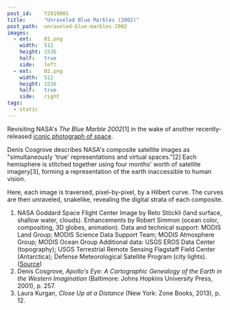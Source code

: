 ```yaml
---
post_id:    Y2019001
title:      "Unraveled Blue Marbles (2002)"
post_path:  unraveled-blue-marbles-2002
images:
  - ext:    01.png
    width:  512
    height: 1536
    half:   true
    side:   left
  - ext:    02.png
    width:  512
    height: 1536
    half:   true
    side:   right
tags:
  - static
---
```

Revisiting NASA's _The Blue Marble 2002_[1] in the wake of another recently-released [iconic photograph of space](https://www.nytimes.com/2019/04/10/science/black-hole-picture.html).

Denis Cosgrove describes NASA's composite satellite images as "simultaneously 'true' representations and virtual spaces."[2] Each hemisphere is stitched together using four months' worth of satellite imagery[3], forming a representation of the earth inaccessible to human vision.

Here, each image is traversed, pixel-by-pixel, by a Hilbert curve. The curves are then unraveled, snakelike, revealing the digital strata of each composite.

1. NASA Goddard Space Flight Center Image by Reto Stöckli (land surface, shallow water, clouds). Enhancements by Robert Simmon (ocean color, compositing, 3D globes, animation). Data and technical support: MODIS Land Group; MODIS Science Data Support Team; MODIS Atmosphere Group; MODIS Ocean Group Additional data: USGS EROS Data Center (topography); USGS Terrestrial Remote Sensing Flagstaff Field Center (Antarctica); Defense Meteorological Satellite Program (city lights). ([Source](https://visibleearth.nasa.gov/view.php?id=57723))
2. Denis Cosgrove, _Apollo's Eye: A Cartographic Genealogy of the Earth in the Western Imagination_ (Baltimore: Johns Hopkins University Press, 2001), p. 257.
3. Laura Kurgan, _Close Up at a Distance_ (New York: Zone Books, 2013), p. 12.